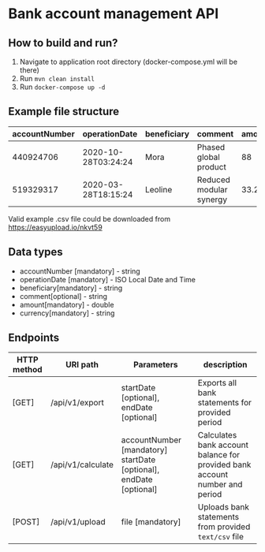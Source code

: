 # Bank account management API

## How to build and run?
1. Navigate to application root directory (docker-compose.yml will be there)
2. Run `mvn clean install`
3. Run `docker-compose up -d`

## Example file structure
| accountNumber | operationDate       | beneficiary | comment                 | amount | currency |
|---|---|---|---|---|---|
| 440924706     | 2020-10-28T03:24:24 | Mora        | Phased global product   | 88     | UAH      |
| 519329317     | 2020-03-28T18:15:24  | Leoline     | Reduced modular synergy | 33.2   | EUR      |

Valid example .csv file could be downloaded from https://easyupload.io/nkvt59

## Data types
- accountNumber [mandatory] - string
- operationDate [mandatory] - ISO Local Date and Time
- beneficiary[mandatory] - string
- comment[optional] - string
- amount[mandatory] - double
- currency[mandatory] - string

## Endpoints
| HTTP method | URI path       | Parameters | description |
|---|---|---|---|
| [GET] | /api/v1/export | startDate [optional], endDate [optional] | Exports all bank statements for provided period |
| [GET] | /api/v1/calculate | accountNumber [mandatory] startDate [optional], endDate [optional] | Calculates bank account balance for provided bank account number and period |
| [POST] | /api/v1/upload | file [mandatory] | Uploads bank statements from provided `text/csv` file |
